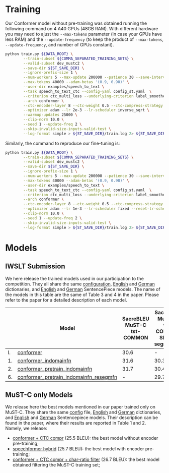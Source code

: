 # Training

Our Conformer model without pre-training was obtained running the following command
on 4 A40 GPUs (48GB RAM). With different hardware you may need to ajust the `--max-tokens` parameter
(in case your GPUs have less RAM) and the `--update-frequency` 
(to keep the product of `--max-tokens`, `--update-frequency`, and number of GPUs constant).


```bash
python train.py ${DATA_ROOT} \
        --train-subset ${COMMA_SEPARATED_TRAINING_SETS} \
	    --valid-subset dev_mustc2 \
        --save-dir ${ST_SAVE_DIR} \
	    --ignore-prefix-size 1 \
        --num-workers 5 --max-update 200000 --patience 30 --save-interval-updates 1000 \
        --max-tokens 40000 --adam-betas '(0.9, 0.98)' \
        --user-dir examples/speech_to_text \
        --task speech_to_text_ctc --config-yaml config_st.yaml  \
        --criterion ctc_multi_loss --underlying-criterion label_smoothed_cross_entropy --label-smoothing 0.1 \
        --arch conformer \
        --ctc-encoder-layer 8 --ctc-weight 0.5 --ctc-compress-strategy avg \
        --optimizer adam --lr 2e-3 --lr-scheduler inverse_sqrt \
        --warmup-updates 25000 \
        --clip-norm 10.0 \
        --seed 1 --update-freq 2 \
        --skip-invalid-size-inputs-valid-test \
        --log-format simple > ${ST_SAVE_DIR}/train.log 2> ${ST_SAVE_DIR}/train.err
```

Similarly, the command to reproduce our fine-tuning is:

```bash
python train.py ${DATA_ROOT} \
        --train-subset ${COMMA_SEPARATED_TRAINING_SETS} \
	    --valid-subset dev_mustc2 \
        --save-dir ${ST_SAVE_DIR} \
	    --ignore-prefix-size 1 \
        --num-workers 5 --max-update 200000 --patience 30 --save-interval-updates 1000 \
        --max-tokens 40000 --adam-betas '(0.9, 0.98)' \
        --user-dir examples/speech_to_text \
        --task speech_to_text_ctc --config-yaml config_st.yaml  \
        --criterion ctc_multi_loss --underlying-criterion label_smoothed_cross_entropy --label-smoothing 0.1 \
        --arch conformer \
        --ctc-encoder-layer 8 --ctc-weight 0.5 --ctc-compress-strategy avg \
        --optimizer adam --lr 1e-3 --lr-scheduler fixed --reset-lr-scheduler --reset-optimizer --reset-dataloader \
        --clip-norm 10.0 \
        --seed 1 --update-freq 2 \
        --skip-invalid-size-inputs-valid-test \
        --log-format simple > ${ST_SAVE_DIR}/train.log 2> ${ST_SAVE_DIR}/train.err
```


# Models

## IWSLT Submission

We here release the trained models used in our participation to the competition.
They all share the same [configuration](https://drive.google.com/file/d/1xkmIxVs7qXgqqTAWXq0Cy1PCiGKL6gpx/view?usp=sharing),
[English](https://drive.google.com/file/d/125QgkB0YrcqKVBHwtizxZgt6FOkWPnt2/view?usp=sharing) and 
[German](https://drive.google.com/file/d/1zu0XFgRCUtCPz_okeModLizjW_QBZHF5/view?usp=sharing) dictionaries,
and [English](https://drive.google.com/file/d/1hB2djsdj2jj6-TXSScfnhw_F55m4XyZt/view?usp=sharing) and 
[German](https://drive.google.com/file/d/1bBKjG8KXJ3LfsHJrdAiAasF7V26otzmr/view?usp=sharing)
SentencePiece models.
The name of the models in this table are the same of Table 3 and 4 in the paper.
Please refer to the paper for a detailed description of each model.


| | Model | SacreBLEU MuST-C tst-COMMON | SacreBLEU MuST-C tst-COMMON SHAS-segmented |
|---|---|---|---|
| I. | [conformer](https://drive.google.com/file/d/1xreJg9fTb2Y0NRa1tHu0I9smzEpAsBX5/view?usp=sharing) | 30.6  | - |
| 1. | [conformer_indomainfn](https://drive.google.com/file/d/1QqwvAz07HCO2gvDBILfpthVWTi98XngY/view?usp=sharing) | 31.6  | 30.3 |
| 2. | [conformer_pretrain_indomainfn](https://drive.google.com/file/d/1Q8tlaBh5xiFEwGU7YGpuyB3K7c-OWq-p/view?usp=sharing) | 31.7 | 30.4 |
| 6. | [conformer_pretrain_indomainfn_resegmfn](https://drive.google.com/file/d/11A4nJxUuCe7VDH-trJN4uDp4XgIk50Gd/view?usp=sharing) | - | 29.7 |

## MuST-C only Models

We release here the best models mentioned in our paper trained only on MuST-C.
They share the same [config](https://drive.google.com/file/d/1ODBDkqdVjUKZmRivkT5_Iecc2KfYGzQj/view?usp=sharing)
file, [English](https://drive.google.com/file/d/19F1LLQfZsbv_KdBOCIo9zIPXixQBEdKM/view?usp=sharing)
and [German](https://drive.google.com/file/d/1GPhKDS9235tWFtNOJlFXXk2nlYtjqpqq/view?usp=sharing)
dictionaries, and 
[English](https://drive.google.com/file/d/1DdrERury5BNlGpWHE20KwTLNd6WQhGkl/view?usp=sharing)
and [German](https://drive.google.com/file/d/1C-y1zQ4DL1qhqgaQKiS3FK7fupygkpzq/view?usp=sharing)
Sentencepiece models.
Their description can be found in the paper, where  their results are reported in Table 1 and 2.
Namely, we release:

 - [conformer + CTC compr](https://drive.google.com/file/d/10sCbfFfgmkYKsV-kjMvyiZj8ZZYc-11v/view?usp=sharing) (25.5 BLEU): the best model without encoder pre-training;
 - [speechformer hybrid](https://drive.google.com/file/d/1RJPMmwg23tOL-H7ObPUACna603Vf0-yT/view?usp=sharing) (25.7 BLEU): the best model with encoder pre-training;
 - [conformer + CTC compr + char-ratio filter](https://drive.google.com/file/d/1pQAKYTCwi0dcBqWcD48TWKnSAj4k0dTK/view?usp=sharing) (26.7 BLEU): the best model obtained filtering the MuST-C training set; 

